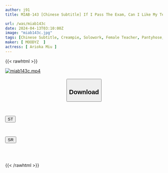 ```yaml
---
author: j91
title: MIAB-143 [Chinese Subtitle] If I Pass The Exam, Can I Like My Teacher's Breasts? Miu Arioka Studied Hard For Entrance Exams And Graduated From Virginity With 23 Creampies From A Big-breasted Female Teacher In Black Pantyhose For 3 Months.

url: /was/miab143c
date: 2024-04-13T03:10:00Z
image: "miab143c.jpg"
tags: [Chinese Subtitle, Creampie, Solowork, Female Teacher, Pantyhose, Big Tits, Titty Fuck	]
maker: [ MOODYZ  ]
actress: [ Arioka Miu ]
---
```



{{< rawhtml >}}

<div class="video" data-videoid="9b6xVJPYRGUaQ7a">
    <a href="javascript:;">
        <img src="/was/miab143c/miab143c.jpg" width="WIDTH" height="HEIGHT" alt="miab143c.mp4" loading="lazy">
    </a>
</div>

<script type="text/javascript" src="https://j91.asia/asset/on-demand-st.js"></script>

<br>
  <link rel="stylesheet" href="https://j91.asia/asset/bs5.css">
  
  <center>
  <button class="btn btn-primary" type="button" data-bs-toggle="collapse" data-bs-target=".multi-collapse" aria-expanded="false" aria-controls="multiCollapseExample1 multiCollapseExample2"><h2>Download</h2></button></center>
</p>
<div class="row">
  <div class="col">
    <div class="collapse multi-collapse" id="multiCollapseExample1">
      <div class="card card-body">
	      	      <br>
<div class="buttons">  
<p><a href="https://streamtape.to/v/9b6xVJPYRGUaQ7a" target="_blank"><button class="btn-hover color-3"><i class="fa fa-download"></i> ST</button></a></p></div>
    </div>
  </div>
</div>
  <div class="col">
    <div class="collapse multi-collapse" id="multiCollapseExample2">
      <div class="card card-body">
	      <br>
<div class="buttons">
<p><a href="https://rubystm.com/auik6641nvtk" target="_blank"><button class="btn-hover color-9"><i class="fa fa-download"></i> SR</button></a></p></div>
<br><br>
      </div>
    </div>
  </div>
</div>

{{< /rawhtml >}}